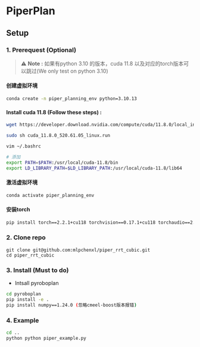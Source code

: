 # PiperPlan

## Setup

### 1. Prerequest (Optional)


> :warning: **Note :** 如果有python 3.10 的版本，cuda 11.8 以及对应的torch版本可以跳过(We only test on python 3.10)


#### 创建虚拟环境

```bash
conda create -n piper_planning_env python=3.10.13
```

#### Install cuda 11.8 (Follow these steps) :

``` bash
wget https://developer.download.nvidia.com/compute/cuda/11.8.0/local_installers/cuda_11.8.0_520.61.05_linux.run

sudo sh cuda_11.8.0_520.61.05_linux.run

vim ~/.bashrc

# 添加
export PATH=$PATH:/usr/local/cuda-11.8/bin
export LD_LIBRARY_PATH=$LD_LIBRARY_PATH:/usr/local/cuda-11.8/lib64
```


#### 激活虚拟环境
 
```bash
conda activate piper_planning_env
```

#### 安装torch

```bash
pip install torch==2.2.1+cu118 torchvision==0.17.1+cu118 torchaudio==2.2.1 --index-url https://download.pytorch.org/whl/cu118
```

### 2. Clone repo

```
git clone git@github.com:mlpchenxl/piper_rrt_cubic.git
cd piper_rrt_cubic
```

### 3. Install (Must to do)
- Intsall pyroboplan
```bash
cd pyroboplan
pip install -e .
pip install numpy==1.24.0 (忽略cmeel-boost版本报错)
```

### 4. Example

```bash
cd ..
python python piper_example.py
```

